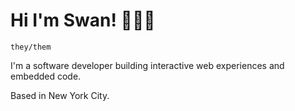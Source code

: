 # Hi I'm Swan! 👩🏻‍💻

`they/them`

I'm a software developer building interactive web experiences and embedded code.

Based in New York City.
